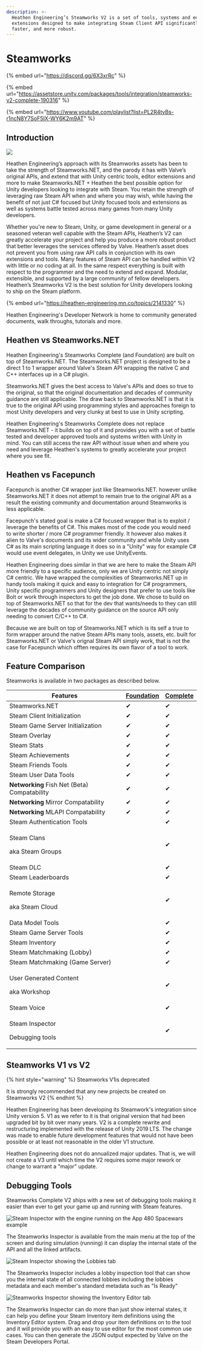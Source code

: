 ```yaml
---
description: >-
  Heathen Engineering’s Steamworks V2 is a set of tools, systems and editor
  extensions designed to make integrating Steam Client API significantly easier,
  faster, and more robust.
---
```


# Steamworks

{% embed url="https://discord.gg/6X3xrRc" %}

{% embed url="https://assetstore.unity.com/packages/tools/integration/steamworks-v2-complete-190316" %}

{% embed url="https://www.youtube.com/playlist?list=PL2R4tvBs-r1ncN8Y7SoF5IX-WY6K2m9AT" %}

## Introduction

![](../../.gitbook/assets/SocialImage\_NoMarking.jpg)

Heathen Engineering’s approach with its Steamworks assets has been to take the strength of Steamworks.NET, and the parody it has with Valve’s original APIs, and extend that with Unity centric tools, editor extensions and more to make Steamworks.NET + Heathen the best possible option for Unity developers looking to integrate with Steam. You retain the strength of leveraging raw Steam API when and where you may wish, while having the benefit of not just C# focused but Unity focused tools and extensions as well as systems battle tested across many games from many Unity developers.

Whether you're new to Steam, Unity, or game development in general or a seasoned veteran well capable with the Steam APIs, Heathen’s V2 can greatly accelerate your project and help you produce a more robust product that better leverages the services offered by Valve. Heathen’s asset does not prevent you from using raw API calls in conjunction with its own extensions and tools. Many features of Steam API can be handled within V2 with little or no coding at all. In the same respect everything is built with respect to the programmer and the need to extend and expand. Modular, extensible, and supported by a large community of fellow developers. Heathen’s Steamworks V2 is the best solution for Unity developers looking to ship on the Steam platform.

{% embed url="https://heathen-engineering.mn.co/topics/2141330" %}

Heathen Engineering's Developer Network is home to community generated documents, walk throughs, tutorials and more.

## Heathen vs Steamworks.NET

Heathen Engineering's Steamworks Complete (and Foundation) are built on top of Steamworks.NET. The Steamworks.NET project is designed to be a direct 1 to 1 wrapper around Valve's Steam API wrapping the native C and C++ interfaces up in a C# plugin.

Steamworks.NET gives the best access to Valve's APIs and does so true to the original, so that the original documentation and decades of community guidance are still applicable. The draw back to Steamworks.NET is that it is true to the original API using programming styles and approaches foreign to most Unity developers and very clunky at best to use in Unity scripting.

Heathen Engineering's Steamworks Complete does not replace Steamworks.NET - it builds on top of it and provides you with a set of battle tested and developer approved tools and systems written with Unity in mind. You can still access the raw API without issue when and where you need and leverage Heathen's systems to greatly accelerate your project where you see fit.

## Heathen vs Facepunch

Facepunch is another C# wrapper just like Steamworks.NET. however unlike Steamworks.NET it does not attempt to remain true to the original API as a result the existing community and documentation around Steamworks is less applicable. &#x20;

Facepunch's stated goal is make a C# focused wrapper that is to exploit / leverage the benefits of C#. This makes most of the code you would need to write shorter / more C# programmer friendly. It however also makes it alien to Valve's documents and its wider community and while Unity uses C# as its main scripting language it does so in a "Unity" way for example C# would use event delegates, in Unity we use UnityEvents.

Heathen Engineering does similar in that we are here to make the Steam API more friendly to a specific audience, only we are Unity centric not simply C# centric. We have wrapped the complexities of Steamworks.NET up in handy tools making it quick and easy to integration for C# programmers, Unity specific programmers and Unity designers that prefer to use tools like Bolt or work through inspectors to get the job done. We chose to build on top of Steamworks.NET so that for the dev that wants/needs to they can still leverage the decades of community guidance on the source API only needing to convert C/C++ to C#.

Because we are built on top of Steamworks.NET which is its self a true to form wrapper around the native Steam APIs many tools, assets, etc. built for Steamworks.NET or Valve's orignal Steam API simply work, that is not the case for Facepunch which offten requires its own flavor of a tool to work.

## Feature Comparison

Steamworks is available in two packages as described below.

| Features                                         | [Foundation](https://assetstore.unity.com/packages/tools/integration/steamworks-v2-foundation-186949) | [Complete](https://assetstore.unity.com/packages/tools/integration/steamworks-v2-complete-190316) |
| ------------------------------------------------ | ----------------------------------------------------------------------------------------------------- | ------------------------------------------------------------------------------------------------- |
| Steamworks.NET                                   | ✔                                                                                                     | ✔                                                                                                 |
| Steam Client Initialization                      | ✔                                                                                                     | ✔                                                                                                 |
| Steam Game Server Initialization                 | ✔                                                                                                     | ✔                                                                                                 |
| Steam Overlay                                    | ✔                                                                                                     | ✔                                                                                                 |
| Steam Stats                                      | ✔                                                                                                     | ✔                                                                                                 |
| Steam Achievements                               | ✔                                                                                                     | ✔                                                                                                 |
| Steam Friends Tools                              | ✔                                                                                                     | ✔                                                                                                 |
| Steam User Data Tools                            | ✔                                                                                                     | ✔                                                                                                 |
| **Networking** Fish Net (Beta) Compatability     | ✔                                                                                                     | ✔                                                                                                 |
| **Networking** Mirror Compatability              | ✔                                                                                                     | ✔                                                                                                 |
| **Networking** MLAPI Compatability               | ✔                                                                                                     | ✔                                                                                                 |
| Steam Authentication Tools                       |                                                                                                       | ✔                                                                                                 |
| <p>Steam Clans </p><p>aka Steam Groups</p>       |                                                                                                       | ✔                                                                                                 |
| Steam DLC                                        |                                                                                                       | ✔                                                                                                 |
| Steam Leaderboards                               |                                                                                                       | ✔                                                                                                 |
| <p>Remote Storage</p><p>aka Steam Cloud</p>      |                                                                                                       | ✔                                                                                                 |
| Data Model Tools                                 |                                                                                                       | ✔                                                                                                 |
| Steam Game Server Tools                          |                                                                                                       | ✔                                                                                                 |
| Steam Inventory                                  |                                                                                                       | ✔                                                                                                 |
| Steam Matchmaking (Lobby)                        |                                                                                                       | ✔                                                                                                 |
| Steam Matchmaking (Game Server)                  |                                                                                                       | ✔                                                                                                 |
| <p>User Generated Content</p><p>aka Workshop</p> |                                                                                                       | ✔                                                                                                 |
| Steam Voice                                      |                                                                                                       | ✔                                                                                                 |
| <p>Steam Inspector</p><p>Debugging tools</p>     |                                                                                                       | ✔                                                                                                 |

## Steamworks V1 vs V2

{% hint style="warning" %}
Steamworks V1is deprecated

It is strongly recommended that any new projects be created on Steamworks V2
{% endhint %}

Heathen Engineering has been developing its Steamwork's integration since Unity version 5. V1 as we refer to it is that original version that had been upgraded bit by bit over many years. V2 is a complete rewrite and restructuring implemented with the release of Unity 2019 LTS. The change was made to enable future development features that would not have been possible or at least not reasonable in the older V1 structure.

Heathen Engineering does not do annualized major updates. That is, we will not create a V3 until which time the V2 requires some major rework or change to warrant a "major" update.

## Debugging Tools

Steamworks Complete V2 ships with a new set of debugging tools making it easier than ever to get your game up and running with Steam features.

![Steam Inspector with the engine running on the App 480 Spacewars example](<../../.gitbook/assets/image (22).png>)

The Steamworks Inspector is available from the main menu at the top of the screen and during simulation (running) it can display the internal state of the API and all the linked artifacts.

![Steam Inspector showing the Lobbies tab](<../../.gitbook/assets/image (23).png>)

The Steamworks Inspector includes a lobby inspection tool that can show you the internal state of all connected lobbies including the lobbies metadata and each member's standard metadata such as "Is Ready"

![Steamworks Inspector showing the Inventory Editor tab](<../../.gitbook/assets/image (24).png>)

The Steamworks Inspector can do more than just show internal states, it can help you define your Steam Inventory item definitions using the Inventory Editor system. Drag and drop your item definitions on to the tool and it will provide you with an easy to use editor for the most common use cases. You can then generate the JSON output expected by Valve on the Steam Developers Portal.

